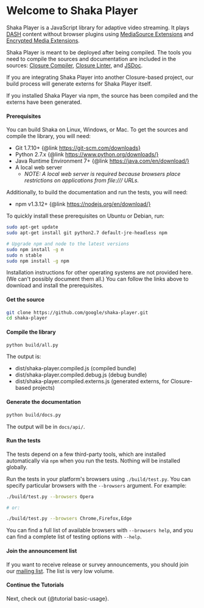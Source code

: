 # Welcome to Shaka Player

Shaka Player is a JavaScript library for adaptive video streaming.
It plays [DASH][] content without browser plugins using
[MediaSource Extensions][] and [Encrypted Media Extensions][].

Shaka Player is meant to be deployed after being compiled. The tools you need
to compile the sources and documentation are included in the sources:
[Closure Compiler][], [Closure Linter][], and [JSDoc][].

If you are integrating Shaka Player into another Closure-based project, our
build process will generate externs for Shaka Player itself.

If you installed Shaka Player via npm, the source has been compiled and the
externs have been generated.

[DASH]: http://dashif.org/
[MediaSource Extensions]: http://w3c.github.io/media-source/
[Encrypted Media Extensions]: https://w3c.github.io/encrypted-media/

[Closure Compiler]: https://developers.google.com/closure/compiler/
[Closure Linter]: https://developers.google.com/closure/utilities/docs/linter_howto
[JSDoc]: http://usejsdoc.org/


#### Prerequisites

You can build Shaka on Linux, Windows, or Mac.
To get the sources and compile the library, you will need:
  * Git 1.7.10+  {@link https://git-scm.com/downloads}
  * Python 2.7.x  {@link https://www.python.org/downloads/}
  * Java Runtime Environment 7+  {@link https://java.com/en/download/}
  * A local web server
    * _NOTE: A local web server is required because browsers place restrictions
      on applications from file:/// URLs._

Additionally, to build the documentation and run the tests, you will need:
  * npm v1.3.12+  {@link https://nodejs.org/en/download/}

To quickly install these prerequisites on Ubuntu or Debian, run:

```sh
sudo apt-get update
sudo apt-get install git python2.7 default-jre-headless npm

# Upgrade npm and node to the latest versions
sudo npm install -g n
sudo n stable
sudo npm install -g npm
```

Installation instructions for other operating systems are not provided here.
(We can't possibly document them all.)  You can follow the links above to
download and install the prerequisites.


#### Get the source

```sh
git clone https://github.com/google/shaka-player.git
cd shaka-player
```


#### Compile the library

```sh
python build/all.py
```

The output is:
 * dist/shaka-player.compiled.js (compiled bundle)
 * dist/shaka-player.compiled.debug.js (debug bundle)
 * dist/shaka-player.compiled.externs.js
   (generated externs, for Closure-based projects)


#### Generate the documentation

```sh
python build/docs.py
```

The output will be in `docs/api/`.


#### Run the tests

The tests depend on a few third-party tools, which are installed automatically
via `npm` when you run the tests. Nothing will be installed globally.

Run the tests in your platform's browsers using `./build/test.py`. You can
specify particular browsers with the `--browsers` argument. For example:

```sh
./build/test.py --browsers Opera

# or:

./build/test.py --browsers Chrome,Firefox,Edge
```

You can find a full list of available browsers with `--browsers help`, and you
can find a complete list of testing options with `--help`.


#### Join the announcement list

If you want to receive release or survey announcements, you should join our
[mailing list](https://groups.google.com/forum/#!forum/shaka-player-users).
The list is very low volume.


#### Continue the Tutorials

Next, check out {@tutorial basic-usage}.
